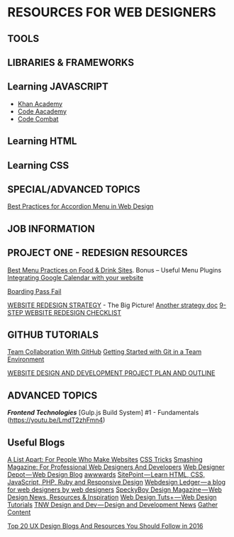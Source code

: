 # RESOURCES FOR WEB DESIGNERS

## TOOLS
## LIBRARIES & FRAMEWORKS
## Learning JAVASCRIPT
- [Khan Academy](https://www.khanacademy.org/computing/computer-programming/programming/intro-to-programming/a/learning-programming-on-khan-academy)
- [Code Aacademy](https://www.codecademy.com/learn/javascript)
- [Code Combat](https://codecombat.com)

## Learning HTML
## Learning CSS
## SPECIAL/ADVANCED TOPICS
[Best Practices for Accordion Menu in Web Design](https://webdesignledger.com/best-practices-accordions-in-web-design/)
## JOB INFORMATION
## PROJECT ONE - REDESIGN RESOURCES

[Best Menu Practices on Food & Drink Sites](http://www.templatemonster.com/blog/food-and-drink-menu-designs-inspiration-and-free-menu-plugins/). Bonus – Useful Menu Plugins
[Integrating Google Calendar with your website](http://www.webdesignerdepot.com/2012/04/integrating-google-calendar-with-your-website/)

[Boarding Pass Fail](http://passfail.squarespace.com/)

[WEBSITE REDESIGN STRATEGY](http://academy.hubspot.com/projects/customer-projects-website-redesign-strategy) -  The Big Picture! 
[Another strategy doc](https://blog.crazyegg.com/2014/01/15/website-redesign-strategy/)
[9-STEP WEBSITE REDESIGN CHECKLIST](http://cubicleninjas.com/9-step-website-redesign-checklist/)
## GITHUB TUTORIALS
[Team Collaboration With GitHub](https://code.tutsplus.com/articles/team-collaboration-with-github--net-29876)
[Getting Started with Git in a Team Environment](https://www.sitepoint.com/getting-started-git-team-environment/)


[WEBSITE DESIGN AND DEVELOPMENT PROJECT PLAN AND OUTLINE](https://www.ciwebgroup.com/website-design-project-plan/)

## ADVANCED TOPICS
***Frontend Technologies***
[Gulp.js Build System] #1 - Fundamentals (https://youtu.be/LmdT2zhFmn4)

## Useful Blogs
[A List Apart: For People Who Make Websites](http://alistapart.com/)
[CSS Tricks](https://css-tricks.com/)
[Smashing Magazine: For Professional Web Designers And Developers](https://www.smashingmagazine.com/)
[Web Designer Depot — Web Design Blog](http://www.webdesignerdepot.com/)
[awwwards](http://www.awwwards.com/)
[SitePoint — Learn HTML, CSS, JavaScript, PHP, Ruby and Responsive Design](https://www.sitepoint.com/)
[Webdesign Ledger — a blog for web designers by web designers](https://webdesignledger.com)
[SpeckyBoy Design Magazine — Web Design News, Resources & Inspiration](https://speckyboy.com/)
[Web Design Tuts+ — Web Design Tutorials](https://webdesign.tutsplus.com/)
[TNW Design and Dev — Design and Development News](http://thenextweb.com/dd/)
[Gather Content](https://gathercontent.com/blog/)


[Top 20 UX Design Blogs And Resources You Should Follow in 2016
](http://www.mockplus.com/blog/post/146-top-20-ux-design-blogs-and-resources-you-should-follow-in-2016/)
